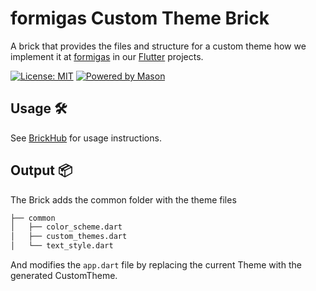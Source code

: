 # formigas Custom Theme Brick

A brick that provides the files and structure for a custom theme how we implement it at [formigas][formigas_link] in our [Flutter][flutter_link] projects.

[![License: MIT][license_badge]][license_link]
[![Powered by Mason][mason_badge]][mason_link]

## Usage 🛠️

See [BrickHub][brick_hub_usage_link] for usage instructions.

## Output 📦
The Brick adds the common folder with the theme files
```sh
├── common
│   ├── color_scheme.dart
│   ├── custom_themes.dart
│   └── text_style.dart
```
And modifies the `app.dart` file by replacing the current Theme with the generated CustomTheme.

[license_badge]: https://img.shields.io/badge/license-MIT-blue.svg
[license_link]: https://opensource.org/licenses/MIT
[formigas_link]: https://formigas.io
[mason_link]: https://github.com/felangel/mason
[mason_cli_link]: https://github.com/felangel/mason/tree/master/packages/mason_cli
[mason_badge]: https://img.shields.io/endpoint?url=https%3A%2F%2Ftinyurl.com%2Fmason-badge
[flutter_link]:https://flutter.dev/
[brick_hub_usage_link]: https://brickhub.dev/bricks/formigas_custom_theme#usage
